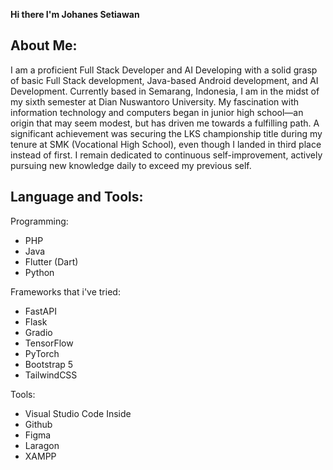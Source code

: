 **Hi there I'm Johanes Setiawan**

## About Me:
I am a proficient Full Stack Developer and AI Developing with a solid grasp of basic Full Stack development, Java-based Android development, and AI Development. Currently based in Semarang, Indonesia, I am in the midst of my sixth semester at Dian Nuswantoro University. My fascination with information technology and computers began in junior high school—an origin that may seem modest, but has driven me towards a fulfilling path. A significant achievement was securing the LKS championship title during my tenure at SMK (Vocational High School), even though I landed in third place instead of first. I remain dedicated to continuous self-improvement, actively pursuing new knowledge daily to exceed my previous self.

## Language and Tools:
Programming: 
- PHP
- Java
- Flutter (Dart)
- Python

Frameworks that i've tried:
- FastAPI
- Flask
- Gradio
- TensorFlow
- PyTorch
- Bootstrap 5
- TailwindCSS

Tools:
- Visual Studio Code Inside
- Github
- Figma
- Laragon
- XAMPP
